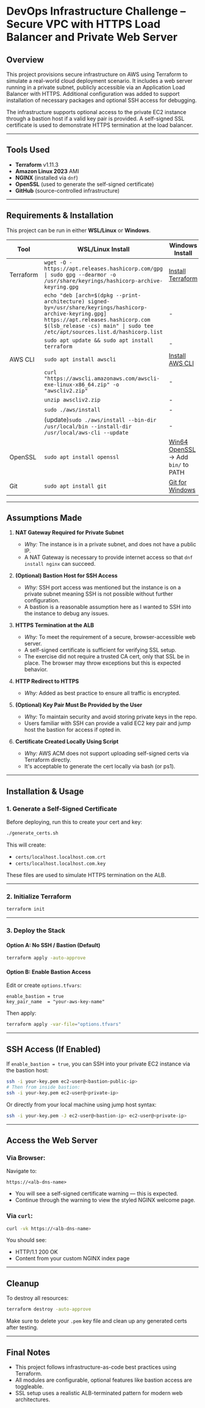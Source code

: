 # DevOps Infrastructure Challenge – Secure VPC with HTTPS Load Balancer and Private Web Server

## Overview

This project provisions secure infrastructure on AWS using Terraform to simulate a real-world cloud deployment scenario. It includes a web server running in a private subnet, publicly accessible via an Application Load Balancer with HTTPS. Additional configuration was added to support installation of necessary packages and optional SSH access for debugging.

The infrastructure supports optional access to the private EC2 instance through a bastion host if a valid key pair is provided. A self-signed SSL certificate is used to demonstrate HTTPS termination at the load balancer.

---

## Tools Used

- **Terraform** v1.11.3
- **Amazon Linux 2023** AMI
- **NGINX** (installed via `dnf`)
- **OpenSSL** (used to generate the self-signed certificate)
- **GitHub** (source-controlled infrastructure)

---

## Requirements & Installation

This project can be run in either **WSL/Linux** or **Windows**.

| Tool        | WSL/Linux Install                                | Windows Install                                         |
|-------------|--------------------------------------------------|----------------------------------------------------------|
| Terraform   | `wget -O - https://apt.releases.hashicorp.com/gpg \| sudo gpg --dearmor -o /usr/share/keyrings/hashicorp-archive-keyring.gpg` | [Install Terraform](https://developer.hashicorp.com/terraform/downloads) |
|    | `echo "deb [arch=$(dpkg --print-architecture) signed-by=/usr/share/keyrings/hashicorp-archive-keyring.gpg] https://apt.releases.hashicorp.com $(lsb_release -cs) main" \| sudo tee /etc/apt/sources.list.d/hashicorp.list` | - |
|    | `sudo apt update && sudo apt install terraform` | - |
| AWS CLI     | `sudo apt install awscli`                        | [Install AWS CLI](https://docs.aws.amazon.com/cli/latest/userguide/getting-started-install.html) |
|    | `curl "https://awscli.amazonaws.com/awscli-exe-linux-x86_64.zip" -o "awscliv2.zip"` | - |
|    | `unzip awscliv2.zip` | - |
|    | `sudo ./aws/install` | - |
|    | (update)`sudo ./aws/install --bin-dir /usr/local/bin --install-dir /usr/local/aws-cli --update` | - |
| OpenSSL     | `sudo apt install openssl`                       | [Win64 OpenSSL](https://slproweb.com/products/Win32OpenSSL.html) → Add `bin/` to PATH |
| Git         | `sudo apt install git`                           | [Git for Windows](https://git-scm.com/download/win)      |

---

## Assumptions Made

1. **NAT Gateway Required for Private Subnet**
   - *Why:* The instance is in a private subnet, and does not have a public IP.
   - A NAT Gateway is necessary to provide internet access so that `dnf install nginx` can succeed.

2. **(Optional) Bastion Host for SSH Access**
   - *Why:* SSH port access was mentioned but the instance is on a private subnet meaning SSH is not possible without further configuration.
   - A bastion is a reasonable assumption here as I wanted to SSH into the instance to debug any issues.

3. **HTTPS Termination at the ALB**
   - *Why:* To meet the requirement of a secure, browser-accessible web server.
   - A self-signed certificate is sufficient for verifying SSL setup.
   - The exercise did not require a trusted CA cert, only that SSL be in place. The browser may throw exceptions but this is expected behavior.

4. **HTTP Redirect to HTTPS**
   - *Why:* Added as best practice to ensure all traffic is encrypted.

5. **(Optional) Key Pair Must Be Provided by the User**
   - *Why:* To maintain security and avoid storing private keys in the repo.
   - Users familiar with SSH can provide a valid EC2 key pair and jump host the bastion for access if opted in.

6. **Certificate Created Locally Using Script**
   - *Why:* AWS ACM does not support uploading self-signed certs via Terraform directly.
   - It's acceptable to generate the cert locally via bash (or ps1).

---

## Installation & Usage

### 1. Generate a Self-Signed Certificate

Before deploying, run this to create your cert and key:
```bash
./generate_certs.sh
```

This will create:
- `certs/localhost.localhost.com.crt`
- `certs/localhost.localhost.com.key`

These files are used to simulate HTTPS termination on the ALB.

---

### 2. Initialize Terraform

```bash
terraform init
```

---

### 3. Deploy the Stack

#### Option A: No SSH / Bastion (Default)
```bash
terraform apply -auto-approve
```

#### Option B: Enable Bastion Access
Edit or create `options.tfvars`:
```hcl
enable_bastion = true
key_pair_name  = "your-aws-key-name"
```

Then apply:
```bash
terraform apply -var-file="options.tfvars"
```

---

## SSH Access (If Enabled)

If `enable_bastion = true`, you can SSH into your private EC2 instance via the bastion host:

```bash
ssh -i your-key.pem ec2-user@<bastion-public-ip>
# Then from inside bastion:
ssh -i your-key.pem ec2-user@<private-ip>
```

Or directly from your local machine using jump host syntax:
```bash
ssh -i your-key.pem -J ec2-user@<bastion-ip> ec2-user@<private-ip>
```

---

## Access the Web Server

### Via Browser:
Navigate to:
```
https://<alb-dns-name>
```

- You will see a self-signed certificate warning — this is expected.
- Continue through the warning to view the styled NGINX welcome page.

### Via `curl`:
```bash
curl -vk https://<alb-dns-name>
```

You should see:
- HTTP/1.1 200 OK
- Content from your custom NGINX index page

---

## Cleanup

To destroy all resources:
```bash
terraform destroy -auto-approve
```

Make sure to delete your `.pem` key file and clean up any generated certs after testing.

---

## Final Notes

- This project follows infrastructure-as-code best practices using Terraform.
- All modules are configurable, optional features like bastion access are toggleable.
- SSL setup uses a realistic ALB-terminated pattern for modern web architectures.
